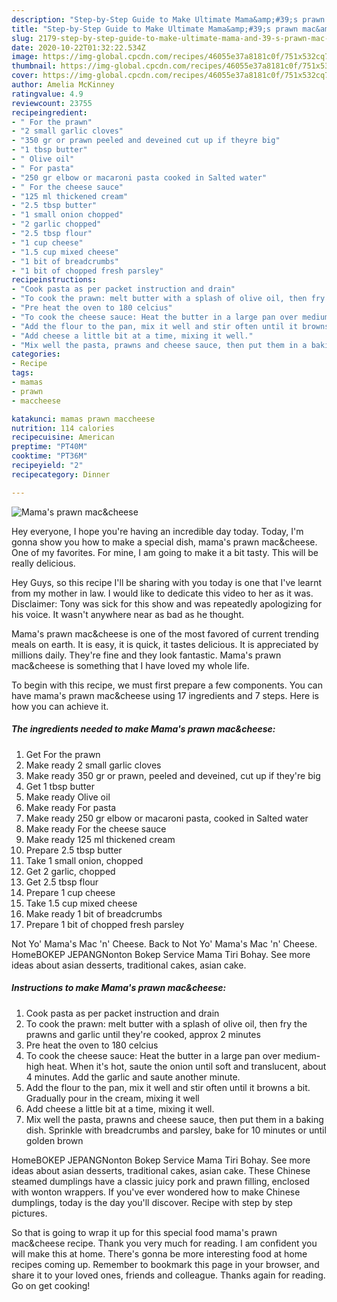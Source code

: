 ```yaml
---
description: "Step-by-Step Guide to Make Ultimate Mama&amp;#39;s prawn mac&amp;amp;cheese"
title: "Step-by-Step Guide to Make Ultimate Mama&amp;#39;s prawn mac&amp;amp;cheese"
slug: 2179-step-by-step-guide-to-make-ultimate-mama-and-39-s-prawn-mac-and-amp-cheese
date: 2020-10-22T01:32:22.534Z
image: https://img-global.cpcdn.com/recipes/46055e37a8181c0f/751x532cq70/mamas-prawn-maccheese-recipe-main-photo.jpg
thumbnail: https://img-global.cpcdn.com/recipes/46055e37a8181c0f/751x532cq70/mamas-prawn-maccheese-recipe-main-photo.jpg
cover: https://img-global.cpcdn.com/recipes/46055e37a8181c0f/751x532cq70/mamas-prawn-maccheese-recipe-main-photo.jpg
author: Amelia McKinney
ratingvalue: 4.9
reviewcount: 23755
recipeingredient:
- " For the prawn"
- "2 small garlic cloves"
- "350 gr or prawn peeled and deveined cut up if theyre big"
- "1 tbsp butter"
- " Olive oil"
- " For pasta"
- "250 gr elbow or macaroni pasta cooked in Salted water"
- " For the cheese sauce"
- "125 ml thickened cream"
- "2.5 tbsp butter"
- "1 small onion chopped"
- "2 garlic chopped"
- "2.5 tbsp flour"
- "1 cup cheese"
- "1.5 cup mixed cheese"
- "1 bit of breadcrumbs"
- "1 bit of chopped fresh parsley"
recipeinstructions:
- "Cook pasta as per packet instruction and drain"
- "To cook the prawn: melt butter with a splash of olive oil, then fry the prawns and garlic until they&#39;re cooked, approx 2 minutes"
- "Pre heat the oven to 180 celcius"
- "To cook the cheese sauce: Heat the butter in a large pan over medium-high heat. When it&#39;s hot, saute the onion until soft and translucent, about 4 minutes. Add the garlic and saute another minute."
- "Add the flour to the pan, mix it well and stir often until it browns a bit. Gradually pour in the cream, mixing it well"
- "Add cheese a little bit at a time, mixing it well."
- "Mix well the pasta, prawns and cheese sauce, then put them in a baking dish. Sprinkle with breadcrumbs and parsley, bake for 10 minutes or until golden brown"
categories:
- Recipe
tags:
- mamas
- prawn
- maccheese

katakunci: mamas prawn maccheese 
nutrition: 114 calories
recipecuisine: American
preptime: "PT40M"
cooktime: "PT36M"
recipeyield: "2"
recipecategory: Dinner

---
```



![Mama&#39;s prawn mac&amp;cheese](https://img-global.cpcdn.com/recipes/46055e37a8181c0f/751x532cq70/mamas-prawn-maccheese-recipe-main-photo.jpg)

Hey everyone, I hope you're having an incredible day today. Today, I'm gonna show you how to make a special dish, mama&#39;s prawn mac&amp;cheese. One of my favorites. For mine, I am going to make it a bit tasty. This will be really delicious.

Hey Guys, so this recipe I&#39;ll be sharing with you today is one that I&#39;ve learnt from my mother in law. I would like to dedicate this video to her as it was. Disclaimer: Tony was sick for this show and was repeatedly apologizing for his voice. It wasn&#39;t anywhere near as bad as he thought.

Mama&#39;s prawn mac&amp;cheese is one of the most favored of current trending meals on earth. It is easy, it is quick, it tastes delicious. It is appreciated by millions daily. They're fine and they look fantastic. Mama&#39;s prawn mac&amp;cheese is something that I have loved my whole life.


To begin with this recipe, we must first prepare a few components. You can have mama&#39;s prawn mac&amp;cheese using 17 ingredients and 7 steps. Here is how you can achieve it.

<!--inarticleads1-->

##### The ingredients needed to make Mama&#39;s prawn mac&amp;cheese:

1. Get  For the prawn
1. Make ready 2 small garlic cloves
1. Make ready 350 gr or prawn, peeled and deveined, cut up if they&#39;re big
1. Get 1 tbsp butter
1. Make ready  Olive oil
1. Make ready  For pasta
1. Make ready 250 gr elbow or macaroni pasta, cooked in Salted water
1. Make ready  For the cheese sauce
1. Make ready 125 ml thickened cream
1. Prepare 2.5 tbsp butter
1. Take 1 small onion, chopped
1. Get 2 garlic, chopped
1. Get 2.5 tbsp flour
1. Prepare 1 cup cheese
1. Take 1.5 cup mixed cheese
1. Make ready 1 bit of breadcrumbs
1. Prepare 1 bit of chopped fresh parsley


Not Yo&#39; Mama&#39;s Mac &#39;n&#39; Cheese. Back to Not Yo&#39; Mama&#39;s Mac &#39;n&#39; Cheese. HomeBOKEP JEPANGNonton Bokep Service Mama Tiri Bohay. See more ideas about asian desserts, traditional cakes, asian cake. 

<!--inarticleads2-->

##### Instructions to make Mama&#39;s prawn mac&amp;cheese:

1. Cook pasta as per packet instruction and drain
1. To cook the prawn: melt butter with a splash of olive oil, then fry the prawns and garlic until they&#39;re cooked, approx 2 minutes
1. Pre heat the oven to 180 celcius
1. To cook the cheese sauce: Heat the butter in a large pan over medium-high heat. When it&#39;s hot, saute the onion until soft and translucent, about 4 minutes. Add the garlic and saute another minute.
1. Add the flour to the pan, mix it well and stir often until it browns a bit. Gradually pour in the cream, mixing it well
1. Add cheese a little bit at a time, mixing it well.
1. Mix well the pasta, prawns and cheese sauce, then put them in a baking dish. Sprinkle with breadcrumbs and parsley, bake for 10 minutes or until golden brown


HomeBOKEP JEPANGNonton Bokep Service Mama Tiri Bohay. See more ideas about asian desserts, traditional cakes, asian cake. These Chinese steamed dumplings have a classic juicy pork and prawn filling, enclosed with wonton wrappers. If you&#39;ve ever wondered how to make Chinese dumplings, today is the day you&#39;ll discover. Recipe with step by step pictures. 

So that is going to wrap it up for this special food mama&#39;s prawn mac&amp;cheese recipe. Thank you very much for reading. I am confident you will make this at home. There's gonna be more interesting food at home recipes coming up. Remember to bookmark this page in your browser, and share it to your loved ones, friends and colleague. Thanks again for reading. Go on get cooking!
